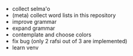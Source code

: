 - collect selma'o
- (meta) collect word lists in this repository
- improve grammar
- expand grammar
- contemplate and choose colors
- fix bug (only 2 rafsi out of 3 are implemented)
- learn venv
